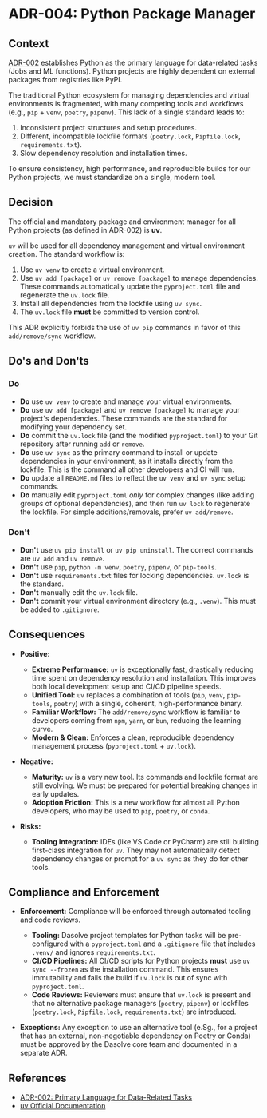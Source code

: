# ADR-004: Python Package Manager

## Context

[ADR-002](./ADR-002.md) establishes Python as the primary language for data-related tasks (Jobs and ML functions). Python projects are highly dependent on external packages from registries like PyPI.

The traditional Python ecosystem for managing dependencies and virtual environments is fragmented, with many competing tools and workflows (e.g., `pip` + `venv`, `poetry`, `pipenv`). This lack of a single standard leads to:

1.  Inconsistent project structures and setup procedures.
2.  Different, incompatible lockfile formats (`poetry.lock`, `Pipfile.lock`, `requirements.txt`).
3.  Slow dependency resolution and installation times.

To ensure consistency, high performance, and reproducible builds for our Python projects, we must standardize on a single, modern tool.

## Decision

The official and mandatory package and environment manager for all Python projects (as defined in ADR-002) is **uv**.

`uv` will be used for all dependency management and virtual environment creation. The standard workflow is:

1.  Use `uv venv` to create a virtual environment.
2.  Use `uv add [package]` or `uv remove [package]` to manage dependencies. These commands automatically update the `pyproject.toml` file and regenerate the `uv.lock` file.
3.  Install all dependencies from the lockfile using `uv sync`.
4.  The `uv.lock` file **must** be committed to version control.

This ADR explicitly forbids the use of `uv pip` commands in favor of this `add/remove/sync` workflow.

## Do's and Don'ts

### Do

- **Do** use `uv venv` to create and manage your virtual environments.
- **Do** use `uv add [package]` and `uv remove [package]` to manage your project's dependencies. These commands are the standard for modifying your dependency set.
- **Do** commit the `uv.lock` file (and the modified `pyproject.toml`) to your Git repository after running `add` or `remove`.
- **Do** use `uv sync` as the primary command to install or update dependencies in your environment, as it installs directly from the lockfile. This is the command all other developers and CI will run.
- **Do** update all `README.md` files to reflect the `uv venv` and `uv sync` setup commands.
- **Do** manually edit `pyproject.toml` _only_ for complex changes (like adding groups of optional dependencies), and then run `uv lock` to regenerate the lockfile. For simple additions/removals, prefer `uv add/remove`.

### Don't

- **Don't** use `uv pip install` or `uv pip uninstall`. The correct commands are `uv add` and `uv remove`.
- **Don't** use `pip`, `python -m venv`, `poetry`, `pipenv`, or `pip-tools`.
- **Don't** use `requirements.txt` files for locking dependencies. `uv.lock` is the standard.
- **Don't** manually edit the `uv.lock` file.
- **Don't** commit your virtual environment directory (e.g., `.venv`). This must be added to `.gitignore`.

## Consequences

- **Positive:**

  - **Extreme Performance:** `uv` is exceptionally fast, drastically reducing time spent on dependency resolution and installation. This improves both local development setup and CI/CD pipeline speeds.
  - **Unified Tool:** `uv` replaces a combination of tools (`pip`, `venv`, `pip-tools`, `poetry`) with a single, coherent, high-performance binary.
  - **Familiar Workflow:** The `add/remove/sync` workflow is familiar to developers coming from `npm`, `yarn`, or `bun`, reducing the learning curve.
  - **Modern & Clean:** Enforces a clean, reproducible dependency management process (`pyproject.toml` + `uv.lock`).

- **Negative:**

  - **Maturity:** `uv` is a very new tool. Its commands and lockfile format are still evolving. We must be prepared for potential breaking changes in early updates.
  - **Adoption Friction:** This is a new workflow for almost all Python developers, who may be used to `pip`, `poetry`, or `conda`.

- **Risks:**
  - **Tooling Integration:** IDEs (like VS Code or PyCharm) are still building first-class integration for `uv`. They may not automatically detect dependency changes or prompt for a `uv sync` as they do for other tools.

## Compliance and Enforcement

- **Enforcement:** Compliance will be enforced through automated tooling and code reviews.

  - **Tooling:** Dasolve project templates for Python tasks will be pre-configured with a `pyproject.toml` and a `.gitignore` file that includes `.venv/` and ignores `requirements.txt`.
  - **CI/CD Pipelines:** All CI/CD scripts for Python projects **must** use `uv sync --frozen` as the installation command. This ensures immutability and fails the build if `uv.lock` is out of sync with `pyproject.toml`.
  - **Code Reviews:** Reviewers must ensure that `uv.lock` is present and that no alternative package managers (`poetry`, `pipenv`) or lockfiles (`poetry.lock`, `Pipfile.lock`, `requirements.txt`) are introduced.

- **Exceptions:** Any exception to use an alternative tool (e.Sg., for a project that has an external, non-negotiable dependency on Poetry or Conda) must be approved by the Dasolve core team and documented in a separate ADR.

## References

- [ADR-002: Primary Language for Data-Related Tasks](./ADR-002.md)
- [uv Official Documentation](https://docs.astral.sh/uv/)
